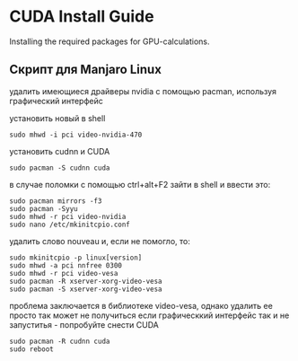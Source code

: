 # CUDA Install Guide

Installing the required packages for GPU-calculations.

## Скрипт для Manjaro Linux

удалить имеющиеся драйверы nvidia с помощью pacman, используя графический интерфейс

установить новый в shell

```shell
sudo mhwd -i pci video-nvidia-470
```
установить cudnn и CUDA

```shell
sudo pacman -S cudnn cuda
```
в случае поломки с помощью ctrl+alt+F2 зайти в shell и ввести это:


```shell
sudo pacman mirrors -f3
sudo pacman -Syyu
sudo mhwd -r pci video-nvidia
sudo nano /etc/mkinitcpio.conf
```
удалить слово nouveau и, если не помогло, то:


```shell
sudo mkinitcpio -p linux[version]
sudo mhwd -a pci nnfree 0300
sudo mhwd -r pci video-vesa
sudo pacman -R xserver-xorg-video-vesa
sudo pacman -S xserver-xorg-video-vesa
```
проблема заключается в библиотеке video-vesa, однако удалить ее просто так может не получиться
если графическкий интерфейс так и не запуститья - попробуйте снести CUDA



```shell
sudo pacman -R cudnn cuda
sudo reboot
```

